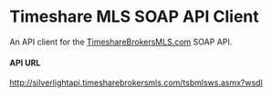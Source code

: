 # Timeshare MLS SOAP API Client

An API client for the [TimeshareBrokersMLS.com](http://timesharebrokersmls.com/) SOAP API.

#### API URL

http://silverlightapi.timesharebrokersmls.com/tsbmlsws.asmx?wsdl
